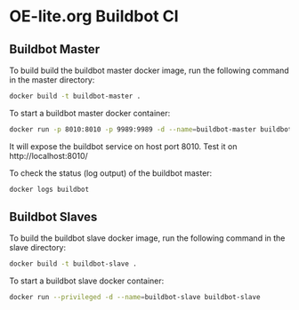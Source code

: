 # OE-lite.org Buildbot CI

## Buildbot Master

To build build the buildbot master docker image, run the following command in
the master directory:

```sh
docker build -t buildbot-master .
```

To start a buildbot master docker container:

```sh
docker run -p 8010:8010 -p 9989:9989 -d --name=buildbot-master buildbot-master
```

It will expose the buildbot service on host port 8010.  Test it on
http://localhost:8010/

To check the status (log output) of the buildbot master:

```sh
docker logs buildbot
```

## Buildbot Slaves

To build the buildbot slave docker image, run the following command in the
slave directory:

```sh
docker build -t buildbot-slave .
```

To start a buildbot slave docker container:

```sh
docker run --privileged -d --name=buildbot-slave buildbot-slave
```
